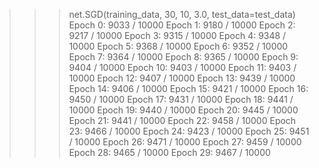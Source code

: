 >>> net.SGD(training_data, 30, 10, 3.0, test_data=test_data)
Epoch 0: 9033 / 10000
Epoch 1: 9180 / 10000
Epoch 2: 9217 / 10000
Epoch 3: 9315 / 10000
Epoch 4: 9348 / 10000
Epoch 5: 9368 / 10000
Epoch 6: 9352 / 10000
Epoch 7: 9364 / 10000
Epoch 8: 9365 / 10000
Epoch 9: 9404 / 10000
Epoch 10: 9403 / 10000
Epoch 11: 9403 / 10000
Epoch 12: 9407 / 10000
Epoch 13: 9439 / 10000
Epoch 14: 9406 / 10000
Epoch 15: 9421 / 10000
Epoch 16: 9450 / 10000
Epoch 17: 9431 / 10000
Epoch 18: 9441 / 10000
Epoch 19: 9440 / 10000
Epoch 20: 9445 / 10000
Epoch 21: 9441 / 10000
Epoch 22: 9458 / 10000
Epoch 23: 9466 / 10000
Epoch 24: 9423 / 10000
Epoch 25: 9451 / 10000
Epoch 26: 9471 / 10000
Epoch 27: 9459 / 10000
Epoch 28: 9465 / 10000
Epoch 29: 9467 / 10000
